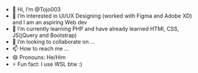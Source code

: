 - 👋 Hi, I’m @Tojo003
- 👀 I’m interested in UI/UX Designing (worked with Figma and  Adobe XD) and I am an aspiring Web dev
- 🌱 I’m currently learning PHP and have already learned HTMl, CSS, JS(jQuery and Bootstrap)
- 💞️ I’m looking to collaborate on ...
- 📫 How to reach me ...
- 😄 Pronouns: He/Him
- ⚡ Fun fact: I use WSL btw :)

<!---
Tojo003/Tojo003 is a ✨ special ✨ repository because its `README.md` (this file) appears on your GitHub profile.
You can click the Preview link to take a look at your changes.
--->
